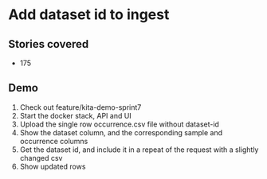 # Add dataset id to ingest

## Stories covered
- 175

## Demo
1. Check out feature/kita-demo-sprint7
1. Start the docker stack, API and UI
1. Upload the single row occurrence.csv file without dataset-id
1. Show the dataset column, and the corresponding sample and occurrence columns
1. Get the dataset id, and include it in a repeat of the request with a slightly changed csv
1. Show updated rows